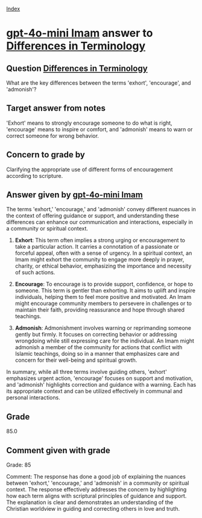 
[Index](../../index.md)
# [gpt-4o-mini Imam](../../answering_models/gpt-4o-mini_Imam.md) answer to [Differences in Terminology](../../questions/Differences_in_Terminology.md)

## Question [Differences in Terminology](../../questions/Differences_in_Terminology.md)
What are the key differences between the terms 'exhort', 'encourage', and 'admonish'?

## Target answer from notes
'Exhort' means to strongly encourage someone to do what is right, 'encourage' means to inspire or comfort, and 'admonish' means to warn or correct someone for wrong behavior.

## Concern to grade by
Clarifying the appropriate use of different forms of encouragement according to scripture.

## Answer given by [gpt-4o-mini Imam](../../answering_models/gpt-4o-mini_Imam.md)
The terms 'exhort,' 'encourage,' and 'admonish' convey different nuances in the context of offering guidance or support, and understanding these differences can enhance our communication and interactions, especially in a community or spiritual context.

1. **Exhort**: This term often implies a strong urging or encouragement to take a particular action. It carries a connotation of a passionate or forceful appeal, often with a sense of urgency. In a spiritual context, an Imam might exhort the community to engage more deeply in prayer, charity, or ethical behavior, emphasizing the importance and necessity of such actions.

2. **Encourage**: To encourage is to provide support, confidence, or hope to someone. This term is gentler than exhorting. It aims to uplift and inspire individuals, helping them to feel more positive and motivated. An Imam might encourage community members to persevere in challenges or to maintain their faith, providing reassurance and hope through shared teachings.

3. **Admonish**: Admonishment involves warning or reprimanding someone gently but firmly. It focuses on correcting behavior or addressing wrongdoing while still expressing care for the individual. An Imam might admonish a member of the community for actions that conflict with Islamic teachings, doing so in a manner that emphasizes care and concern for their well-being and spiritual growth.

In summary, while all three terms involve guiding others, 'exhort' emphasizes urgent action, 'encourage' focuses on support and motivation, and 'admonish' highlights correction and guidance with a warning. Each has its appropriate context and can be utilized effectively in communal and personal interactions.

## Grade
85.0

## Comment given with grade
Grade: 85

Comment: The response has done a good job of explaining the nuances between 'exhort,' 'encourage,' and 'admonish' in a community or spiritual context. The response effectively addresses the concern by highlighting how each term aligns with scriptural principles of guidance and support. The explanation is clear and demonstrates an understanding of the Christian worldview in guiding and correcting others in love and truth.
